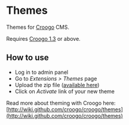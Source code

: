 # Themes

Themes for [Croogo](http://croogo.org) CMS.

Requires [Croogo 1.3](http://github.com/croogo/croogo/downloads) or above.

## How to use

* Log in to admin panel
* Go to *Extensions > Themes* page
* Upload the zip file ([available here](http://github.com/fahad19/themes/downloads))
* Click on *Activate* link of your new theme

Read more about theming with Croogo here: [http://wiki.github.com/croogo/croogo/themes](http://wiki.github.com/croogo/croogo/themes)